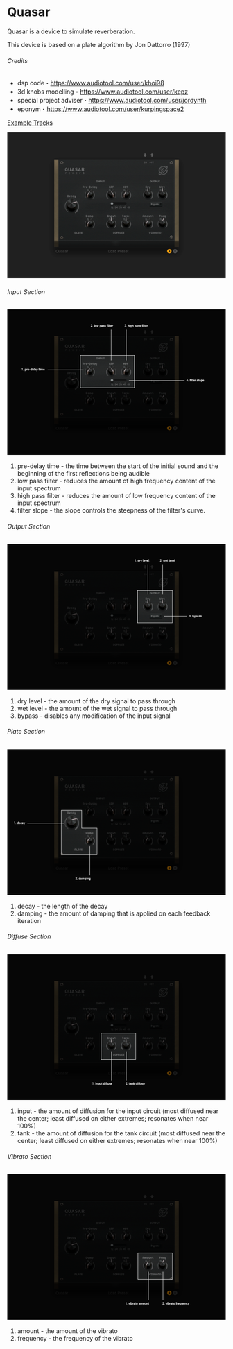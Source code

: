 # Quasar

Quasar is a device to simulate reverberation.

This device is based on a plate algorithm by Jon Dattorro (1997)

###### Credits

  - dsp code・https://www.audiotool.com/user/khoi98
  - 3d knobs modelling・https://www.audiotool.com/user/kepz
  - special project adviser・https://www.audiotool.com/user/jordynth
  - eponym・https://www.audiotool.com/user/kurpingspace2

[Example Tracks](https://www.audiotool.com/album/1gm0xz/)

![ /images/reverb-full.png]( /images/reverb-full.png
" /images/reverb-full.png")

###### Input Section

![ /images/reverb-input.png]( /images/reverb-input.png
" /images/reverb-input.png")

1.  pre-delay time - the time between the start of the initial sound and
    the beginning of the first reflections being audible
2.  low pass filter - reduces the amount of high frequency content of
    the input spectrum
3.  high pass filter - reduces the amount of low frequency content of
    the input spectrum
4.  filter slope - the slope controls the steepness of the filter's
    curve.

###### Output Section

![ /images/reverb-output.png]( /images/reverb-output.png
" /images/reverb-output.png")

1.  dry level - the amount of the dry signal to pass through
2.  wet level - the amount of the wet signal to pass through
3.  bypass - disables any modification of the input signal

###### Plate Section

![ /images/reverb-plate.png]( /images/reverb-plate.png
" /images/reverb-plate.png")

1.  decay - the length of the decay
2.  damping - the amount of damping that is applied on each feedback
    iteration

###### Diffuse Section

![ /images/reverb-diffuse.png]( /images/reverb-diffuse.png
" /images/reverb-diffuse.png")

1.  input - the amount of diffusion for the input circuit (most diffused
    near the center; least diffused on either extremes; resonates when
    near 100%)
2.  tank - the amount of diffusion for the tank circuit (most diffused
    near the center; least diffused on either extremes; resonates when
    near 100%)

###### Vibrato Section

![ /images/reverb-vibrato.png]( /images/reverb-vibrato.png
" /images/reverb-vibrato.png")

1.  amount - the amount of the vibrato
2.  frequency - the frequency of the vibrato

